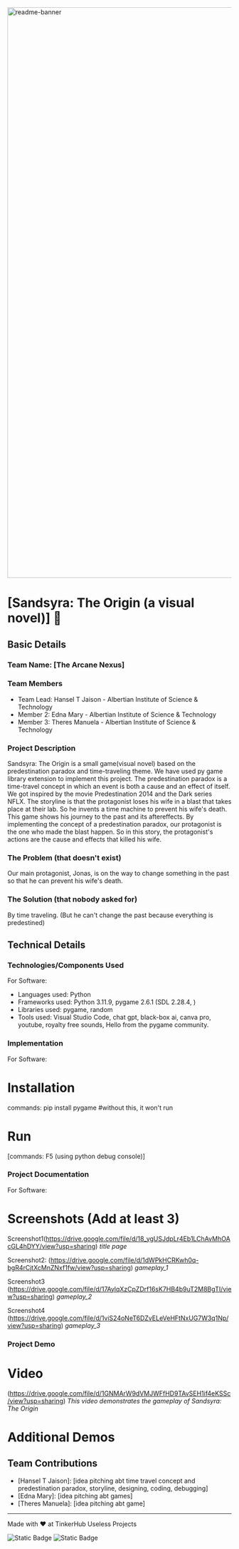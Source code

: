 <img width="1280" alt="readme-banner" src="https://github.com/user-attachments/assets/35332e92-44cb-425b-9dff-27bcf1023c6c">

# [Sandsyra: The Origin (a visual novel)] 🎯


## Basic Details
### Team Name: [The Arcane Nexus]


### Team Members
- Team Lead: Hansel T Jaison - Albertian Institute of Science & Technology
- Member 2: Edna Mary - Albertian Institute of Science & Technology
- Member 3: Theres Manuela - Albertian Institute of Science & Technology

### Project Description
Sandsyra: The Origin is a small game(visual novel) based on the predestination paradox and time-traveling theme.
We have used py game library extension to implement this project.
The predestination paradox is a time-travel concept in which an event is both a cause and an effect of itself. We got inspired by the movie Predestination  2014 and the Dark series NFLX.
The storyline is that the protagonist loses his wife in a blast that takes place at their lab. So he invents a time machine to prevent his wife's death. This game shows his journey to the past and its aftereffects. By implementing the concept of a predestination paradox, our protagonist is the one who made the blast happen. So in this story, the protagonist's actions are the cause and effects that killed his wife. 


### The Problem (that doesn't exist)
Our main protagonist, Jonas, is on the way to change something in the past so that he can prevent his wife's death. 

### The Solution (that nobody asked for)
By time traveling. (But he can't change the past because everything is predestined)

## Technical Details
### Technologies/Components Used
For Software:
- Languages used: Python
- Frameworks used: Python 3.11.9, pygame 2.6.1 (SDL 2.28.4, )
- Libraries used: pygame, random
- Tools used: Visual Studio Code, chat gpt, black-box ai, canva pro, youtube, royalty free sounds, Hello from the pygame community.


### Implementation
For Software:
# Installation
commands: pip install pygame              #without this, it won't run

# Run
[commands: F5 (using python debug console)]

### Project Documentation
For Software:

# Screenshots (Add at least 3)
Screenshot1(https://drive.google.com/file/d/18_ygUSJdpLr4Eb1LChAvMhOAcGL4hDYY/view?usp=sharing)
*title page*

Screenshot2: (https://drive.google.com/file/d/1dWPkHCRKwh0q-bgR4rCjtXcMnZNxf1fw/view?usp=sharing)
*gameplay_1*

Screenshot3 (https://drive.google.com/file/d/17AylqXzCpZDrf16sK7HB4b9uT2M8BgTI/view?usp=sharing)
*gameplay_2*

Screenshot4 (https://drive.google.com/file/d/1viS24oNeT6DZvELeVeHFtNxUG7W3q1Np/view?usp=sharing)
*gameplay_3*



### Project Demo
# Video
(https://drive.google.com/file/d/1GNMArW9dVMJWFfHD9TAvSEH1if4eKSSc/view?usp=sharing)
*This video demonstrates the gameplay of Sandsyra: The Origin*

# Additional Demos

## Team Contributions
- [Hansel T Jaison]: [idea pitching abt time travel concept and predestination paradox, storyline, designing, coding, debugging]
- [Edna Mary]: [idea pitching abt games]
- [Theres Manuela]: [idea pitching abt game]

---
Made with ❤️ at TinkerHub Useless Projects 

![Static Badge](https://img.shields.io/badge/TinkerHub-24?color=%23000000&link=https%3A%2F%2Fwww.tinkerhub.org%2F)
![Static Badge](https://img.shields.io/badge/UselessProject--24-24?link=https%3A%2F%2Fwww.tinkerhub.org%2Fevents%2FQ2Q1TQKX6Q%2FUseless%2520Projects)
